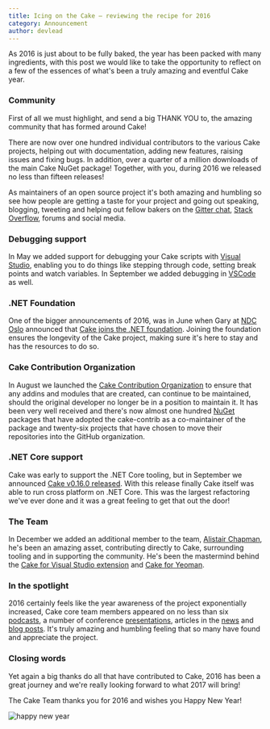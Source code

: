 ```yaml
---
title: Icing on the Cake – reviewing the recipe for 2016
category: Announcement
author: devlead
---
```


As 2016 is just about to be fully baked, the year has been packed with many ingredients, with this post we would like to take the opportunity to reflect on a few of the essences of what's been a truly amazing and eventful Cake year.

<!--excerpt-->

### Community

First of all we must highlight, and send a big THANK YOU to, the amazing community that has formed around Cake!

There are now over one hundred individual contributors to the various Cake projects, helping out with documentation, adding new features, raising issues and fixing bugs. In addition, over a quarter of a million downloads of the main Cake NuGet package! Together, with you, during 2016 we released no less than fifteen releases!

As maintainers of an open source project it's both amazing and humbling so see how people are getting a taste for your project and going out speaking, blogging, tweeting and helping out fellow bakers on the [Gitter chat](https://gitter.im/cake-build/cake), [Stack Overflow](http://stackoverflow.com/questions/tagged/cakebuild), forums and social media.

### Debugging support

In May we added support for debugging your Cake scripts with [Visual Studio](http://cakebuild.net/blog/2016/05/debug-cake-file), enabling you to do things like stepping through code, setting break points and watch variables. In September we added debugging in [VSCode](http://cakebuild.net/blog/2016/09/debug-cake-vscode) as well.

### .NET Foundation

One of the bigger announcements of 2016, was in June when Gary at [NDC Oslo](https://vimeo.com/171704581) announced that [Cake joins the .NET foundation](http://cakebuild.net/blog/2016/06/cake-joins-dotnetfoundation). Joining the foundation ensures the longevity of the Cake project, making sure it's here to stay and has the resources to do so.

### Cake Contribution Organization

In August we launched the [Cake Contribution Organization](http://cakebuild.net/blog/2016/08/cake-contribution-organization) to ensure that any addins and modules that are created, can continue to be maintained, should the original developer no longer be in a position to maintain it. It has been very well received and there's now almost one hundred [NuGet](https://www.nuget.org/profiles/cake-contrib) packages that have adopted the cake-contrib as a co-maintainer of the package and twenty-six projects that have chosen to move their repositories into the GitHub organization.

### .NET Core support

Cake was early to support the .NET Core tooling, but in September we announced [Cake v0.16.0 released](http://cakebuild.net/blog/2016/09/cake-v0-16-0-released).  With this release finally Cake itself was able to run cross platform on .NET Core. This was the largest refactoring we've ever done and it was a great feeling to get that out the door!

### The Team

In December we added an additional member to the team, [Alistair Chapman](https://github.com/agc93), he's been an amazing asset, contributing directly to Cake, surrounding tooling and in supporting the community.  He's been the mastermind behind the [Cake for Visual Studio extension](http://cakebuild.net/blog/2016/09/cake-for-visual-studio) and [Cake for Yeoman](http://cakebuild.net/blog/2016/09/cake-for-yeoman).

### In the spotlight

2016 certainly feels like the year awareness of the project exponentially increased, Cake core team members appeared on no less than six [podcasts](http://cakebuild.net/docs/resources/podcasts), a number of conference [presentations](http://cakebuild.net/docs/resources/presentations), articles in the [news](http://cakebuild.net/docs/resources/in-the-news) and [blog posts](http://cakebuild.net/docs/resources/blogs).
It's truly amazing and humbling feeling that so many have found and appreciate the project.

### Closing words

Yet again a big thanks do all that have contributed to Cake, 2016 has been a great journey and we're really looking forward to what 2017 will bring!

The Cake Team thanks you for 2016 and wishes you Happy New Year!

![happy new year](https://cloud.githubusercontent.com/assets/1647294/21577775/620f0f4c-cf67-11e6-9b05-2860b75b9eb8.png)
